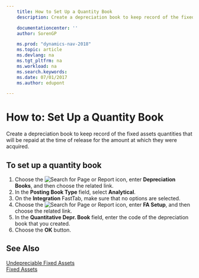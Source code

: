 ```yaml
---
    title: How to Set Up a Quantity Book
    description: Create a depreciation book to keep record of the fixed assets quantities that will be repaid at the time of release for the amount at which they were acquired.

    documentationcenter: ''
    author: SorenGP

    ms.prod: "dynamics-nav-2018"
    ms.topic: article
    ms.devlang: na
    ms.tgt_pltfrm: na
    ms.workload: na
    ms.search.keywords:
    ms.date: 07/01/2017
    ms.author: edupont

---
```

# How to: Set Up a Quantity Book
Create a depreciation book to keep record of the fixed assets quantities that will be repaid at the time of release for the amount at which they were acquired.  

## To set up a quantity book  

1.  Choose the ![Search for Page or Report](../../media/ui-search/search_small.png "Search for Page or Report icon") icon, enter **Depreciation Books**, and then choose the related link.  
2.  In the **Posting Book Type** field, select **Analytical**.  
3.  On the **Integration** FastTab, make sure that no options are selected.  
4.  Choose the ![Search for Page or Report](../../media/ui-search/search_small.png "Search for Page or Report icon") icon, enter **FA Setup**, and then choose the related link.  
5.  In the **Quantitative Depr. Book** field, enter the code of the depreciation book that you created.  
6.  Choose the **OK** button.  

## See Also  
 [Undepreciable Fixed Assets](undepreciable-fixed-assets.md)   
[Fixed Assets](../../fa-manage.md)
